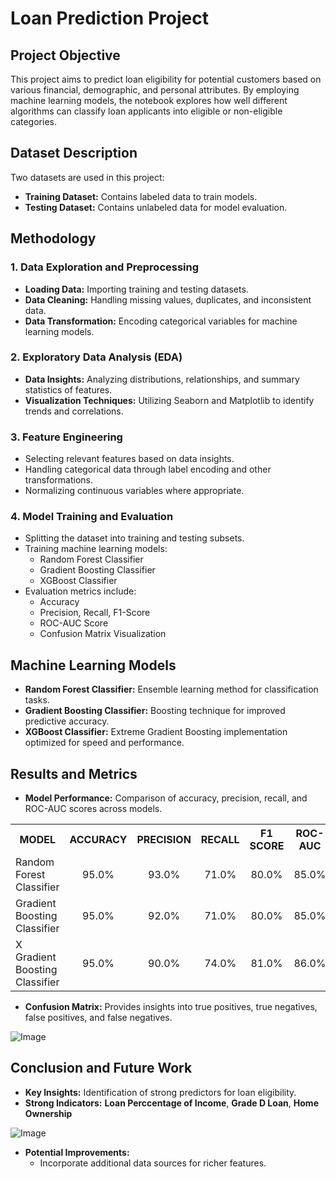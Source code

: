 # Loan Prediction Project

## Project Objective
This project aims to predict loan eligibility for potential customers based on various financial, demographic, and personal attributes. By employing machine learning models, the notebook explores how well different algorithms can classify loan applicants into eligible or non-eligible categories.

## Dataset Description
Two datasets are used in this project:
- **Training Dataset:** Contains labeled data to train models.
- **Testing Dataset:** Contains unlabeled data for model evaluation.

## Methodology
### 1. Data Exploration and Preprocessing
- **Loading Data:** Importing training and testing datasets.
- **Data Cleaning:** Handling missing values, duplicates, and inconsistent data.
- **Data Transformation:** Encoding categorical variables for machine learning models.

### 2. Exploratory Data Analysis (EDA)
- **Data Insights:** Analyzing distributions, relationships, and summary statistics of features.
- **Visualization Techniques:** Utilizing Seaborn and Matplotlib to identify trends and correlations.

### 3. Feature Engineering
- Selecting relevant features based on data insights.
- Handling categorical data through label encoding and other transformations.
- Normalizing continuous variables where appropriate.

### 4. Model Training and Evaluation
- Splitting the dataset into training and testing subsets.
- Training machine learning models:
  - Random Forest Classifier
  - Gradient Boosting Classifier
  - XGBoost Classifier
- Evaluation metrics include:
  - Accuracy
  - Precision, Recall, F1-Score
  - ROC-AUC Score
  - Confusion Matrix Visualization

## Machine Learning Models
- **Random Forest Classifier:** Ensemble learning method for classification tasks.
- **Gradient Boosting Classifier:** Boosting technique for improved predictive accuracy.
- **XGBoost Classifier:** Extreme Gradient Boosting implementation optimized for speed and performance.

## Results and Metrics
- **Model Performance:** Comparison of accuracy, precision, recall, and ROC-AUC scores across models.

<table align="center">
 <tr>
   <th>MODEL</th>
   <th>ACCURACY</th>
   <th>PRECISION</th>
   <th>RECALL</th>
   <th>F1 SCORE</th>
   <th>ROC-AUC</th>
 </tr>
 <tr>
   <td>Random Forest Classifier</td>
   <td align="center">95.0%</td>
   <td align="center">93.0%</td>
   <td align="center">71.0%</td>
   <td align="center">80.0%</td>
   <td align="center">85.0%</td>
 </tr>
 <tr>
   <td>Gradient Boosting Classifier</td>
   <td align="center">95.0%</td>
   <td align="center">92.0%</td>
   <td align="center">71.0%</td>
   <td align="center">80.0%</td>
   <td align="center">85.0%</td>
 </tr>
 <tr>
   <td>X Gradient Boosting Classifier</td>
   <td align="center">95.0%</td>
   <td align="center">90.0%</td>
   <td align="center">74.0%</td>
   <td align="center">81.0%</td>
   <td align="center">86.0%</td>
 </tr>
</table>

- **Confusion Matrix:** Provides insights into true positives, true negatives, false positives, and false negatives.

![Image](https://github.com/user-attachments/assets/91edd08e-8527-421b-83c1-2cc37932cef1)

## Conclusion and Future Work
- **Key Insights:** Identification of strong predictors for loan eligibility.
- **Strong Indicators:** **Loan Perccentage of Income**, **Grade D Loan**, **Home Ownership**

![Image](https://github.com/user-attachments/assets/14968823-974b-4819-a090-108abfd93438)
  
- **Potential Improvements:**
  - Incorporate additional data sources for richer features.
